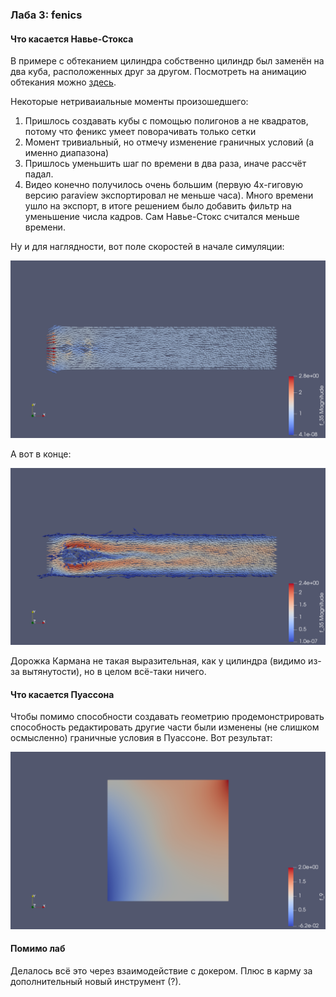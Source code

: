 ### Лаба 3: fenics

#### Что касается Навье-Стокса

В примере с обтеканием цилиндра собственно цилиндр был заменён на два куба, расположенных друг за другом. Посмотреть на анимацию обтекания можно [здесь](https://youtu.be/0fzxlj04mUk).

Некоторые нетриваиальные моменты произошедшего:
1. Пришлось создавать кубы с помощью полигонов а не квадратов, потому что феникс умеет поворачивать только сетки
2. Момент тривиальный, но отмечу изменение граничных условий (а именно диапазона)
3. Пришлось уменьшить шаг по времени в два раза, иначе рассчёт падал.
4. Видео конечно получилось очень большим (первую 4х-гиговую версию paraview экспортировал не меньше часа). Много времени ушло на экспорт, в итоге решением было добавить фильтр на уменьшение числа кадров. Сам Навье-Стокс считался меньше времени.

Ну и для наглядности, вот поле скоростей в начале симуляции:

![start_vel](start_vel.png)

А вот в конце:

![end_vel](end_vel.png)

Дорожка Кармана не такая выразительная, как у цилиндра (видимо из-за вытянутости), но в целом всё-таки ничего.

#### Что касается Пуассона

Чтобы помимо способности создавать геометрию продемонстрировать способность редактировать другие части были изменены (не слишком осмысленно) граничные условия в Пуассоне. Вот результат:

![poisson](poisson.png)

#### Помимо лаб

Делалось всё это через взаимодействие с докером. Плюс в карму за дополнительный новый инструмент (?).
